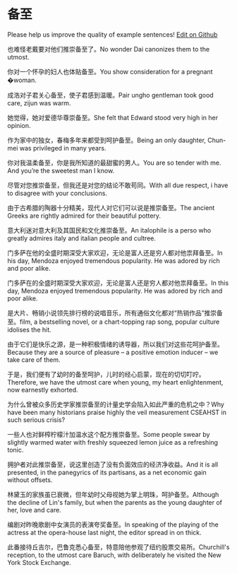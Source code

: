 # 备至

Please help us improve the quality of example sentences! [Edit on Github](https://github.com/jiyushe/jiyu-example-sentence-source/blob/main/chinese/beizhi.md)

<p><span class="chinese">也难怪老戴要对他们推崇备至了。</span><span class="english">No wonder Dai canonizes them to the utmost.</span></p>

<p><span class="chinese">你对一个怀孕的妇人也体贴备至。</span><span class="english">You show consideration for a pregnant �woman.</span></p>

<p><span class="chinese">成浩对子君关心备至，使子君感到温暖。</span><span class="english">Pair ungho gentleman took good care, zijun was warm.</span></p>

<p><span class="chinese">她觉得，她对爱德华尊崇备至。</span><span class="english">She felt that Edward stood very high in her opinion.</span></p>

<p><span class="chinese">作为家中的独女，春梅多年来都受到呵护备至。</span><span class="english">Being an only daughter, Chun-mei was privileged in many years.</span></p>

<p><span class="chinese">你对我温柔备至，你是我所知道的最甜蜜的男人。</span><span class="english">You are so tender with me. And you’re the sweetest man I know.</span></p>

<p><span class="chinese">尽管对您推崇备至，但我还是对您的结论不敢苟同。</span><span class="english">With all due respect, i have to disagree with your conclusions.</span></p>

<p><span class="chinese">由于古希腊的陶器十分精美，现代人对它们可以说是推崇备至。</span><span class="english">The ancient Greeks are rightly admired for their beautiful pottery.</span></p>

<p><span class="chinese">意大利迷对意大利及其国民和文化推崇备至。</span><span class="english">An italophile is a perso who greatly admires italy and italian people and cultree.</span></p>

<p><span class="chinese">门多萨在他的全盛时期深受大家欢迎，无论是富人还是穷人都对他祟拜备至。</span><span class="english">In his day, Mendoza enjoyed tremendous popularity. He was adored by rich and poor alike.</span></p>

<p><span class="chinese">门多萨在的全盛时期深受大家欢迎，无论是富人还是穷人都对他祟拜备至。</span><span class="english">In this day, Mendoza enjoyed tremendous popularity. He was adored by rich and poor alike.</span></p>

<p><span class="chinese">是大片、畅销小说领先排行榜的说唱音乐，所有通俗文化都对“热销作品”推崇备至。</span><span class="english">film, a bestselling novel, or a chart-topping rap song, popular culture idolises the hit.</span></p>

<p><span class="chinese">由于它们是快乐之源，是一种积极情绪的诱导器，所以我们对这些花呵护备至。</span><span class="english">Because they are a source of pleasure – a positive emotion inducer – we take care of them.</span></p>

<p><span class="chinese">于是，我们便有了幼时的备至呵护，儿时的经心启蒙，现在的切切叮咛。</span><span class="english">Therefore, we have the utmost care when young, my heart enlightenment, now earnestly exhorted.</span></p>

<p><span class="chinese">为什么曾被众多历史学家推崇备至的计量史学会陷入如此严重的危机之中？</span><span class="english">Why have been many historians praise highly the veil measurement CSEAHST in such serious crisis?</span></p>

<p><span class="chinese">一些人也对鲜榨柠檬汁加温水这个配方推崇备至。</span><span class="english">Some people swear by slightly warmed water with freshly squeezed lemon juice as a refreshing tonic.</span></p>

<p><span class="chinese">拥护者对此推崇备至，说这里创造了没有负面效应的经济净收益。</span><span class="english">And it is all presented, in the panegyrics of its partisans, as a net economic gain without offsets.</span></p>

<p><span class="chinese">林黛玉的家族虽已衰微，但年幼时父母视她为掌上明珠，呵护备至。</span><span class="english">Although the decline of Lin's family, but when the parents as the young daughter of her, love and care.</span></p>

<p><span class="chinese">编剧对昨晚歌剧中女演员的表演夸奖备至。</span><span class="english">In speaking of the playing of the actress at the opera-house last night, the editor spread in on thick.</span></p>

<p><span class="chinese">此番接待丘吉尔，巴鲁克悉心备至，特意陪他参观了纽约股票交易所。</span><span class="english">Churchill's reception, to the utmost care Baruch, with deliberately he visited the New York Stock Exchange.</span></p>

